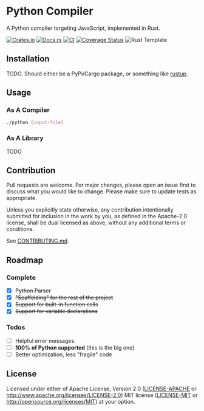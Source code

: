 # Python Compiler

A Python compiler targeting JavaScript, implemented in Rust.

[![Crates.io](https://img.shields.io/crates/v/python-compiler.svg)](https://crates.io/crates/python-compiler)
[![Docs.rs](https://docs.rs/python-compiler/badge.svg)](https://docs.rs/python-compiler)
[![CI](https://github.com/gideongrinberg/python-compiler/workflows/Continuous%20Integration/badge.svg)](https://github.com/gideongrinberg/python-compiler/actions)
[![Coverage Status](https://coveralls.io/repos/github/gideongrinberg/python-compiler/badge.svg?branch=main)](https://coveralls.io/github/gideongrinberg/python-compiler?branch=main) ![Rust Template](https://img.shields.io/badge/Generated%20Using-Rust%20Github%20Template-blue?style=flat-square)


## Installation

TODO. Should either be a PyPi/Cargo package, or something like [rustup](https://rustup.rs).

## Usage
### As A Compiler

``` bash
./python [input-file]
```

### As A Library

TODO

## Contribution

Pull requests are welcome. For major changes, please open an issue first to discuss what you would like to change. Please make sure to update tests as appropriate.

Unless you explicitly state otherwise, any contribution intentionally submitted
for inclusion in the work by you, as defined in the Apache-2.0 license, shall be
dual licensed as above, without any additional terms or conditions.

See [CONTRIBUTING.md](CONTRIBUTING.md).


## Roadmap
### Complete

- [x] ~~Python Parser~~
- [x] ~~"Scaffolding" for the rest of the project~~
- [x] ~~Support for built-in function calls~~
- [x] ~~Support for variable declarations~~

### Todos

- [ ] Helpful error messages.
- [ ] **100% of Python supported** (this is the big one)
- [ ] Better optimization, less "fragile" code

## License

Licensed under either of Apache License, Version 2.0 ([LICENSE-APACHE](LICENSE-APACHE) or http://www.apache.org/licenses/LICENSE-2.0) MIT license ([LICENSE-MIT](LICENSE-MIT) or http://opensource.org/licenses/MIT) at your option.

